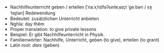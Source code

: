 - Nachhilfeunterricht geben / erteilen	[ˈnaːxˌhɪlfəʔʊntɐˌʁɪçt ˈɡeːbən / ɛɐ̯ˈtaɪ̯lən]	Redewendung
- Bedeutet: zusätzlichen Unterricht anbieten
- Nghĩa: dạy thêm
- Proper translation: to give private lessons
- Beispiel: Er gibt Nachhilfeunterricht in Physik.
- Familienwörter: Nachhilfe, Unterricht, geben (to give), erteilen (to grant)	
- Latin root: *dare* (geben)